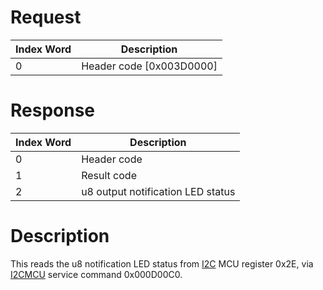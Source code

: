 # Request

| Index Word | Description                |
|------------|----------------------------|
| 0          | Header code \[0x003D0000\] |

# Response

| Index Word | Description                       |
|------------|-----------------------------------|
| 0          | Header code                       |
| 1          | Result code                       |
| 2          | u8 output notification LED status |

# Description

This reads the u8 notification LED status from [I2C](I2C "wikilink") MCU
register 0x2E, via [I2CMCU](I2C_Services "wikilink") service command
0x000D00C0.